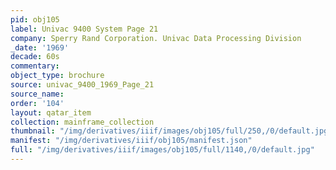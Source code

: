 ```yaml
---
pid: obj105
label: Univac 9400 System Page 21
company: Sperry Rand Corporation. Univac Data Processing Division
_date: '1969'
decade: 60s
commentary:
object_type: brochure
source: univac_9400_1969_Page_21
source_name:
order: '104'
layout: qatar_item
collection: mainframe_collection
thumbnail: "/img/derivatives/iiif/images/obj105/full/250,/0/default.jpg"
manifest: "/img/derivatives/iiif/obj105/manifest.json"
full: "/img/derivatives/iiif/images/obj105/full/1140,/0/default.jpg"
---
```

